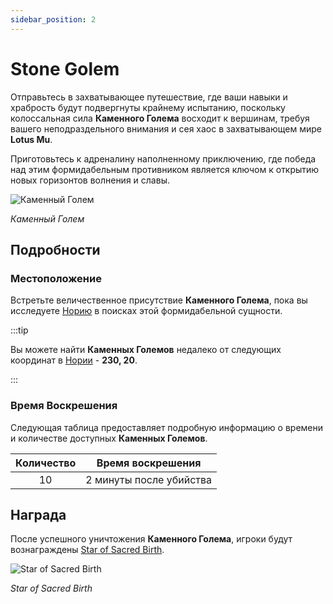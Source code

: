 ```yaml
---
sidebar_position: 2
---
```


# Stone Golem

Отправьтесь в захватывающее путешествие, где ваши навыки и храбрость будут подвергнуты крайнему испытанию, поскольку колоссальная сила **Каменного Голема** восходит к вершинам, требуя вашего неподраздельного внимания и сея хаос в захватывающем мире **Lotus Mu**.

Приготовьтесь к адреналину наполненному приключению, где победа над этим формидабельным противником является ключом к открытию новых горизонтов волнения и славы.

![Каменный Голем](/img/monsters/special/others/stone-golem.jpg)

_Каменный Голем_

## Подробности

### Местоположение

Встретьте величественное присутствие **Каменного Голема**, пока вы исследуете [Норию](/maps/noria) в поисках этой формидабельной сущности.

:::tip

Вы можете найти **Каменных Големов** недалеко от следующих координат в [Нории](/maps/noria) - **230, 20**.

:::

### Время Воскрешения

Следующая таблица предоставляет подробную информацию о времени и количестве доступных **Каменных Големов**.

| Количество |    Время воскрешения    |
| :--------: | :---------------------: |
|     10     | 2 минуты после убийства |

## Награда

После успешного уничтожения **Каменного Голема**, игроки будут вознаграждены
[Star of Sacred Birth](/items/item-bags/non-exc/star).

![Star of Sacred Birth](/img/items/item-bags/star.png)

_Star of Sacred Birth_
